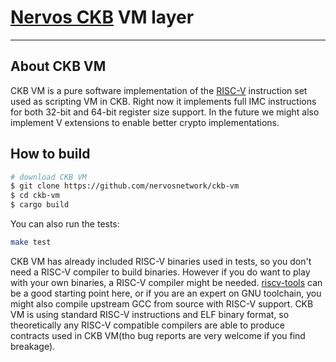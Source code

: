 # [Nervos CKB](http://nervos.org) VM layer

---

## About CKB VM

CKB VM is a pure software implementation of the [RISC-V](https://riscv.org/) instruction set used as scripting VM in CKB. Right now it implements full IMC instructions for both 32-bit and 64-bit register size support. In the future we might also implement V extensions to enable better crypto implementations.

## How to build

```bash
# download CKB VM
$ git clone https://github.com/nervosnetwork/ckb-vm
$ cd ckb-vm
$ cargo build
```

You can also run the tests:

```bash
make test
```

CKB VM has already included RISC-V binaries used in tests, so you don't need a RISC-V compiler to build binaries. However if you do want to play with your own binaries, a RISC-V compiler might be needed. [riscv-tools](https://github.com/riscv/riscv-tools) can be a good starting point here, or if you are an expert on GNU toolchain, you might also compile upstream GCC from source with RISC-V support. CKB VM is using standard RISC-V instructions and ELF binary format, so theoretically any RISC-V compatible compilers are able to produce contracts used in CKB VM(tho bug reports are very welcome if you find breakage).

